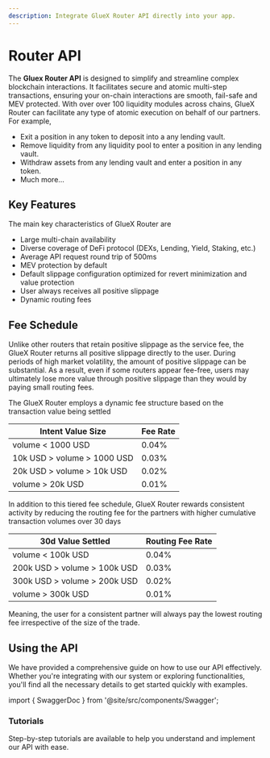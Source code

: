 ```yaml
---
description: Integrate GlueX Router API directly into your app.
---
```


# Router API

The **Gluex Router API** is designed to simplify and streamline complex blockchain interactions.
It facilitates secure and atomic multi-step transactions, ensuring your on-chain interactions are smooth, fail-safe and
MEV protected. With over over 100 liquidity modules across chains, GlueX Router can facilitate any type of atomic
execution on behalf of our partners. For example,

- Exit a position in any token to deposit into a any lending vault.
- Remove liquidity from any liquidity pool to enter a position in any lending vault.
- Withdraw assets from any lending vault and enter a position in any token.
- Much more...

## Key Features

The main key characteristics of GlueX Router are

- Large multi-chain availability
- Diverse coverage of DeFi protocol (DEXs, Lending, Yield, Staking, etc.)
- Average API request round trip of 500ms
- MEV protection by default
- Default slippage configuration optimized for revert minimization and value protection
- User always receives all positive slippage
- Dynamic routing fees

## Fee Schedule

Unlike other routers that retain positive slippage as the service fee, the GlueX Router returns all positive slippage
directly to the user. During periods of high market volatility, the amount of positive slippage can be substantial. As a
result, even if some routers appear fee-free, users may ultimately lose more value through positive slippage than they
would by paying small routing fees.

The GlueX Router employs a dynamic fee structure based on the transaction value being settled

| **Intent Value Size**       | **Fee Rate** |
| --------------------------- | ------------ |
| volume < 1000 USD           | 0.04%        |
| 10k USD > volume > 1000 USD | 0.03%        |
| 20k USD > volume > 10k USD  | 0.02%        |
| volume > 20k USD            | 0.01%        |

In addition to this tiered fee schedule, GlueX Router rewards consistent activity by reducing the routing fee for the partners
with higher cumulative transaction volumes over 30 days

| **30d Value Settled**        | **Routing Fee Rate** |
| ---------------------------- | -------------------- |
| volume < 100k USD            | 0.04%                |
| 200k USD > volume > 100k USD | 0.03%                |
| 300k USD > volume > 200k USD | 0.02%                |
| volume > 300k USD            | 0.01%                |

Meaning, the user for a consistent partner will always pay the lowest routing fee irrespective of the size of the trade.

## Using the API

We have provided a comprehensive guide on how to use our API effectively. Whether you're integrating with our system or exploring functionalities, you'll find all the necessary details to get started quickly with examples.

import { SwaggerDoc } from '@site/src/components/Swagger';

<SwaggerDoc url="https://raw.githubusercontent.com/gluexprotocol/gluex-openapis/main/router-api/openapi.json" />

### Tutorials

Step-by-step tutorials are available to help you understand and implement our API with ease.
